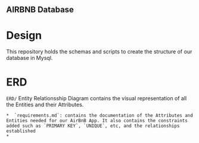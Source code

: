 ## AIRBNB Database

# Design

This repository holds the schemas and scripts to create the structure of our database in Mysql.


# ERD

`ERD/` Entity Relationsship Diagram contains the visual representation of all the Entities and their Attributes. 

    *  `requirements.md`: contains the documentation of the Attributes and Entities needed for our AirBnB App. It also contains the constraints added such as `PRIMARY KEY`, `UNIQUE`, etc, and the relationships established
    *


